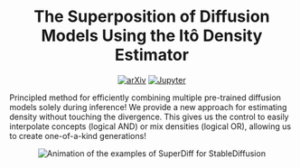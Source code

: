 <h1 align="center">The Superposition of Diffusion Models Using the Itô Density Estimator</h1>

<p align="center">
<a href="https://arxiv.org/abs/2412.17762"><img src="https://img.shields.io/badge/arXiv-b31b1b?style=for-the-badge&logo=arxiv" alt="arXiv"/></a>
<a href="https://colab.research.google.com/drive/1iCEiQUMXmQREjT6pUYQ6QOw1_0EAqa82"><img src="https://img.shields.io/badge/Colab-e37e3d.svg?style=for-the-badge&logo=googlecolab&logoColor=white" alt="Jupyter"/></a>
</p>

Principled method for efficiently combining multiple pre-trained diffusion models solely during inference! We provide a new approach for estimating density without touching the divergence. This gives us the control to easily interpolate concepts (logical AND) or mix densities (logical OR), allowing us to create one-of-a-kind generations!

<p align="center">
<img src="assets/SD_examples.gif" alt="Animation of the examples of SuperDiff for StableDiffusion"/>
</p>


